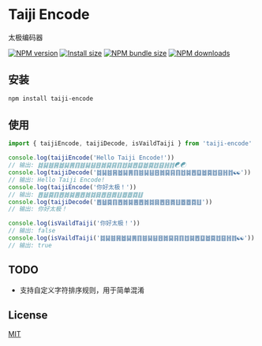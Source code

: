 # Taiji Encode
太极编码器

[![NPM version][npm-image]][npm-url]
[![Install size][install-size-image]][install-size-url]
[![NPM bundle size][npm-bundle-size-image]][npm-bundle-size-url]
[![NPM downloads][npm-download-image]][npm-download-url]

## 安装
```sh
npm install taiji-encode
```

## 使用
```javascript
import { taijiEncode, taijiDecode, isVaildTaiji } from 'taiji-encode'

console.log(taijiEncode('Hello Taiji Encode!'))
// 输出: ䷜䷭䷾䷷䷹䷭䷠䷖䷾䷭䷣䷔䷮䷑䷳䷖䷂䷯䷘䷨䷹䷸䷂䷕䷏䷇☯☯
console.log(taijiDecode('䷜䷭䷾䷷䷹䷭䷠䷖䷾䷭䷣䷔䷮䷑䷳䷖䷂䷯䷘䷨䷹䷸䷂䷕䷏䷇☯☯'))
// 输出: Hello Taiji Encode!
console.log(taijiEncode('你好太极！'))
// 输出: ䷘䷵䷸䷖䷘䷮䷯䷌䷘䷮䷜䷿䷘䷔䷅䷗䷉䷉䷺䷗
console.log(taijiDecode('䷘䷵䷸䷖䷘䷮䷯䷌䷘䷮䷜䷿䷘䷔䷅䷗䷉䷉䷺䷗'))
// 输出: 你好太极！

console.log(isVaildTaiji('你好太极！'))
// 输出: false
console.log(isVaildTaiji('䷜䷭䷾䷷䷹䷭䷠䷖䷾䷭䷣䷔䷮䷑䷳䷖䷂䷯䷘䷨䷹䷸䷂䷕䷏䷇☯☯'))
// 输出: true
```

## TODO
* 支持自定义字符排序规则，用于简单混淆

## License
[MIT](LICENSE)

[npm-image]: https://img.shields.io/npm/v/taiji-encode.svg?style=flat-square
[npm-url]: https://www.npmjs.com/package/taiji-encode
[install-size-image]: https://img.shields.io/badge/dynamic/json?url=https://packagephobia.com/v2/api.json?p=taiji-encode&query=$.install.pretty&label=install%20size&style=flat-square
[install-size-url]: https://packagephobia.now.sh/result?p=taiji-encode
[npm-bundle-size-image]: https://img.shields.io/bundlephobia/minzip/taiji-encode?style=flat-square
[npm-bundle-size-url]: https://bundlephobia.com/package/taiji-encode@latest
[npm-download-image]: https://img.shields.io/npm/dm/taiji-encode.svg?style=flat-square
[npm-download-url]: https://npm-stat.com/charts.html?package=taiji-encode
